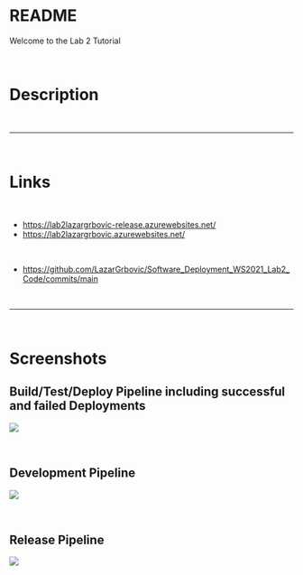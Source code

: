 # README

Welcome to the Lab 2 Tutorial

<br>

# Description

<br>
<hr>
<br>

# Links

<br>

* https://lab2lazargrbovic-release.azurewebsites.net/
* https://lab2lazargrbovic.azurewebsites.net/

<br>

* https://github.com/LazarGrbovic/Software_Deployment_WS2021_Lab2_Code/commits/main

<br>
<hr>
<br>

# Screenshots


## Build/Test/Deploy Pipeline including successful and failed Deployments 

![](https://github.com/LazarGrbovic/Software_Deployment_WS2021/blob/main/Lab2/Screenshots/Build_Test_Deploy_Pipeline_And_Successful_Failed_Deployments.png)

<br>

## Development Pipeline

![](https://github.com/LazarGrbovic/Software_Deployment_WS2021/blob/main/Lab2/Screenshots/Development_Pipeline.png)

<br>

## Release Pipeline
![](https://github.com/LazarGrbovic/Software_Deployment_WS2021/blob/main/Lab2/Screenshots/Release_Pipeline.png)
